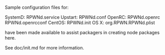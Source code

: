 Sample configuration files for:

SystemD: RPWNd.service
Upstart: RPWNd.conf
OpenRC:  RPWNd.openrc
         RPWNd.openrcconf
CentOS:  RPWNd.init
OS X:    org.RPWN.RPWNd.plist

have been made available to assist packagers in creating node packages here.

See doc/init.md for more information.
